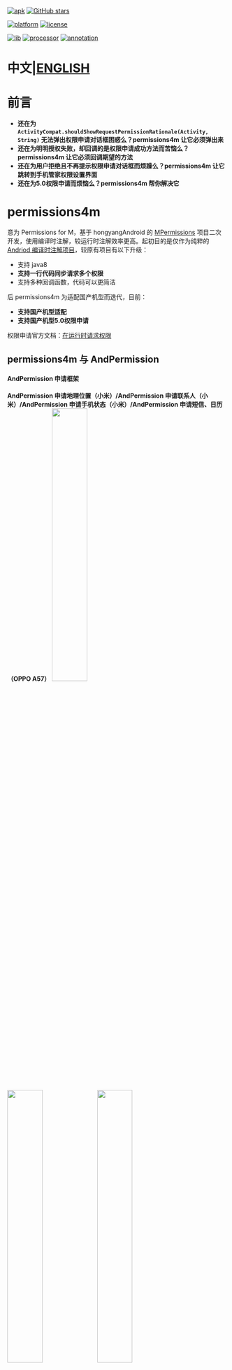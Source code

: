 [![apk](https://img.shields.io/badge/apk-download-orange.svg)](https://github.com/jokermonn/permissions4m/blob/master/app-debug.apk?raw=true)
[![GitHub stars](https://img.shields.io/github/stars/jokermonn/permissions4m.svg?style=social)](https://img.shields.io/github/stars/jokermonn/permissions4m.svg?style=social)

[![platform](https://img.shields.io/badge/platform-android-brightgreen.svg)](https://developer.android.com/index.html)
[![license](https://img.shields.io/badge/license-Apach2.0-green.svg)](https://github.com/jokermonn/permissions4m/blob/master/LICENSE.txt)

[![lib](https://img.shields.io/badge/lib-2.1.0-blue.svg)](https://github.com/jokermonn/permissions4m/releases/tag/2.1.0-lib)
[![processor](https://img.shields.io/badge/processor-2.1.0-blue.svg)](https://github.com/jokermonn/permissions4m/releases/tag/2.1.0-processor)
[![annotation](https://img.shields.io/badge/annotation-1.0.3-blue.svg)](https://jcenter.bintray.com/com/jokermonn/permissions4m-annotation/1.0.3/)

# 中文|[ENGLISH](https://github.com/jokermonn/permissions4m/blob/master/README_EN.md) #

# 前言 #

- **还在为 `ActivityCompat.shouldShowRequestPermissionRationale(Activity, String)` 无法弹出权限申请对话框困惑么？permissions4m 让它必须弹出来**
- **还在为明明授权失败，却回调的是权限申请成功方法而苦恼么？permissions4m 让它必须回调期望的方法**
- **还在为用户拒绝且不再提示权限申请对话框而烦躁么？permissions4m 让它跳转到手机管家权限设置界面**
- **还在为5.0权限申请而烦恼么？permissions4m 帮你解决它**

# permissions4m #
意为 Permissions for M，基于 hongyangAndroid 的 [MPermissions](https://github.com/hongyangAndroid/MPermissions) 项目二次开发，使用编译时注解，较运行时注解效率更高。起初目的是仅作为纯粹的 [Andriod 编译时注解项目](http://blog.csdn.net/ziwang_/article/details/76576495)，较原有项目有以下升级：

- 支持 java8
- **支持一行代码同步请求多个权限**
- 支持多种回调函数，代码可以更简洁

后 permissions4m 为适配国产机型而迭代，目前：

- **支持国产机型适配**
- **支持国产机型5.0权限申请**

权限申请官方文档：[在运行时请求权限](https://developer.android.google.cn/training/permissions/requesting.html)

<h2>permissions4m 与 AndPermission</h2>

<h4>AndPermission 申请框架</h4>

**AndPermission 申请地理位置（小米）/AndPermission 申请联系人（小米）/AndPermission 申请手机状态（小米）/AndPermission 申请短信、日历（OPPO A57）**
<img src="http://img.blog.csdn.net/20170826090347772?watermark/2/text/aHR0cDovL2Jsb2cuY3Nkbi5uZXQveml3YW5nXw==/font/5a6L5L2T/fontsize/400/fill/I0JBQkFCMA==/dissolve/70/gravity/SouthEast" width="40%"/>
<img src="http://img.blog.csdn.net/20170826090413608?watermark/2/text/aHR0cDovL2Jsb2cuY3Nkbi5uZXQveml3YW5nXw==/font/5a6L5L2T/fontsize/400/fill/I0JBQkFCMA==/dissolve/70/gravity/SouthEast" width="40%"/>
<img src="http://img.blog.csdn.net/20170826090441440?watermark/2/text/aHR0cDovL2Jsb2cuY3Nkbi5uZXQveml3YW5nXw==/font/5a6L5L2T/fontsize/400/fill/I0JBQkFCMA==/dissolve/70/gravity/SouthEast" width="40%"/>
<img src="http://img.blog.csdn.net/20170820222553015?watermark/2/text/aHR0cDovL2Jsb2cuY3Nkbi5uZXQveml3YW5nXw==/font/5a6L5L2T/fontsize/400/fill/I0JBQkFCMA==/dissolve/70/gravity/SouthEast" width="40%"/>

<h4>permissions4m</h4>

**permissions4m 申请地理位置（小米）/permissions4m 申请联系人（小米）/permissions4m 申请手机状态（小米）/permissions4m 申请短信、日历（OPPO A57）：**
<img src="http://img.blog.csdn.net/20170826093257873?watermark/2/text/aHR0cDovL2Jsb2cuY3Nkbi5uZXQveml3YW5nXw==/font/5a6L5L2T/fontsize/400/fill/I0JBQkFCMA==/dissolve/70/gravity/SouthEast" width="40%"/>
<img src="http://img.blog.csdn.net/20170826093413798?watermark/2/text/aHR0cDovL2Jsb2cuY3Nkbi5uZXQveml3YW5nXw==/font/5a6L5L2T/fontsize/400/fill/I0JBQkFCMA==/dissolve/70/gravity/SouthEast" width="40%"/>
<img src="http://img.blog.csdn.net/20170826133058525?watermark/2/text/aHR0cDovL2Jsb2cuY3Nkbi5uZXQveml3YW5nXw==/font/5a6L5L2T/fontsize/400/fill/I0JBQkFCMA==/dissolve/70/gravity/SouthEast"width="40%"/>
<img src="http://img.blog.csdn.net/20170820222606746?watermark/2/text/aHR0cDovL2Jsb2cuY3Nkbi5uZXQveml3YW5nXw==/font/5a6L5L2T/fontsize/400/fill/I0JBQkFCMA==/dissolve/70/gravity/SouthEast"width="40%"/>

# 引入依赖 #

## Gradle 依赖 ##

`project` 中的 `build.gradle`：

	buildscript {
      // ...
	}

	allprojects {
      repositories {
        // 请添加如下一行
        maven { url 'https://jitpack.io' }
      }
	}

`app` 中的 `build.gradle`：

	dependencies {
      compile 'com.github.jokermonn:permissions4m:2.1.0-lib'
      annotationProcessor 'com.github.jokermonn:permissions4m:2.1.0-processor'
	}

# 使用文档 #

* 注意事项
	* [**必加的二次权限申请回调**](#must_add)
* [接口回调](#annotation)
	* [单个权限申请](#single)
	* [多个权限同步申请](#mutli)
* [Listener 回调](#listener)
	* [单个权限申请](#sinlge_listener)
	* [多个权限同步申请](#mutli_listener)
* 关于项目
	* [help me](#help)
	* [国产畸形权限适配扩展](#extend)
	* [解决方案](#solu)
	* [项目答疑](#problem)

# 版本迭代 #

- TODO:[help me](#help)

- v2.1.0
	- 支持 listener 自定义 rationale
	- 支持 listener 多权限同步申请
- v2.0.4
	- 支持手动关闭5.0权限申请
	- 修复代理类空指针异常
- v2.0.0
	- 修复 fragment/support fragment 中低于6.0版本注解回调无效
	- 修复 activity 强制申请回调失效
	- 修复 activity 自定义二次回调失效
	- 增强函数回调方式
	- 增强录音权限申请
	- **适配魅族5.0权限申请**
- v1.1.2
	- 增强小米中的 `READ_CONTACTS` 申请([国产畸形权限适配](#extends))
	- 增强小米中的 `PHONE_STATE` 申请
	- 增强小米中的 `READ_SMS` 申请
- v1.0.9
	- 修复内存泄露

- v1.0.6
	- 修复代理类空指针异常

- v1.0.5
	- 低版本默认授权成功
	- 支持兼容 sdk 到`11`

- v1.0.3
	- 修复 `WRITE_CONTACTS` 权限 bug
	- 截止于[第99次 commits](https://github.com/jokermonn/permissions4m/tree/476f9e547799b1e1e42455ce4a7810f1b1c9bee6)

- v1.0.2
	- 适配大量国产机型，包括小米、OPPO、华为等
	- 更改为流式 API
	- 支持 Listener 接口回调
	- 截止于[第81次 commits](https://github.com/jokermonn/permissions4m/tree/937c380f73ac67b028c2e98f296e9a79a982c8e4)

- v1.0.0

	- 截止于[第37次 commits](https://github.com/jokermonn/permissions4m/tree/bda771f9470df7b061c915e3daaea1e787381f71)

# 注意事项 #

<h3 id="must_add">必加的二次权限申请回调</h3>

在 Activity 或 Fragment 中，需要手动添加 `onRequestPermissionsResult(int requestCode, @NonNull String[] permissions, @NonNull int[] grantResults)` 方法以支持权限申请回调，代码如下即可：

	@Override
    public void onRequestPermissionsResult(int requestCode, @NonNull String[] permissions, @NonNull int[]
            grantResults) {
        Permissions4M.onRequestPermissionsResult(MainFragment.this, requestCode, grantResults);
        super.onRequestPermissionsResult(requestCode, permissions, grantResults);
    }

<h1 id="annotation">注解回调</h1>

<h2 id="single">单个权限申请</h2>

	Permissions4M.get(MainActivity.this)
		// 是否强制弹出权限申请对话框，建议设置为 true，默认为 true
                // .requestForce(true)
		// 是否支持 5.0 权限申请，默认为 false
		// .requestUnderM(false)
		// 权限，单权限申请仅只能填入一个
        .requestPermissions(Manifest.permission.RECORD_AUDIO)
		// 权限码
        .requestCodes(AUDIO_CODE)
		// 如果需要使用 @PermissionNonRationale 注解的话，建议添加如下一行
		// 返回的 intent 是跳转至**系统设置页面**
        // .requestPageType(Permissions4M.PageType.MANAGER_PAGE)
		// 返回的 intent 是跳转至**手机管家页面**
		// .requestPageType(Permissions4M.PageType.ANDROID_SETTING_PAGE)
        .request();

将会回调相应的 [`@PermissionsGranted`](#granted)、[`@PermissionsDenied`](#denied)、[`@PermissionsRationale`](#rationale)/[`PermissionsCustomRationale`](#custom_rationale)、[`@PermissionsNonRationale`](#non_rationale) 所修饰的方法

<h2 id="mutli">多个权限同步申请</h2>

- 使用 `@PermissionsRequestSync` 修饰 Activity 或 Fragment

- 传入两组参数
	- value 数组：请求码
	- permission 数组：请求权限
 
- 使用 `Permissions4M.get(MainActivity.this).requestSync();` 进行同步权限申请

例：参考 sample 中 [MainActivity](https://github.com/jokermonn/permissions4m/blob/master/app/src/main/java/com/joker/permissions4m/MainActivity.java) 上的设置 ——

	@PermissionsRequestSync(
		permission = {Manifest.permission.BODY_SENSORS, 
						Manifest.permission.ACCESS_FINE_LOCATION, 
							Manifest.permission.READ_CALENDAR},
        value = {SENSORS_CODE, 
					LOCATION_CODE, 
						CALENDAR_CODE})
	public class MainActivity extends AppCompatActivity

注：**同步申请默认强制申请(`requestForce(true)`)，同步申请不支持 `@PermissionsNonRationale`**

<h3 id="granted">@PermissionsGranted</h3>

授权**成功**时回调，注解中需要传入参数，分为两种情况：

- 单参数：`@PermissionsGranted(LOCATION_CODE)`，被修饰函数可不传入参数，例：
>

	@PermissionsGranted(LOCATION_CODE)
    public void granted() {
		ToastUtil.show("地理位置授权成功");
	}

>传参的话必须是 int 型
>

	@PermissionsGranted(LOCATION_CODE)
    public void granted(int code) {
		ToastUtil.show("地理位置授权成功");
	}

- 多参数：`@PermissionsGranted({LOCATION_CODE, SENSORS_CODE, CALENDAR_CODE})`，被修饰函数需要传入一个 int 参数，例：
>

	@PermissionsGranted({LOCATION_CODE, SENSORS_CODE, CALENDAR_CODE})
    public void granted(int code) {
        switch (code) {
            case LOCATION_CODE:
                ToastUtil.show("地理位置权限授权成功");
                break;
            case SENSORS_CODE:
                ToastUtil.show("传感器权限授权成功");
                break;
            case CALENDAR_CODE:
                ToastUtil.show("读取日历权限授权成功");
                break;
            default:
                break;
        }
    }

<h3 id="denied">@PermissionsDenied</h3>

授权**失败**时回调，注解中需要传入参数，分为两种情况：

- 单参数：`@PermissionsDenied(LOCATION_CODE)`，被修饰函数可不传入参数，例：
>

	@PermissionsDenied(LOCATION_CODE)
    public void denied() {
		ToastUtil.show("地理位置授权失败");
	}

>传参的话必须是 int 型
>

	@PermissionsDenied(LOCATION_CODE)
    public void denied(int code) {
		ToastUtil.show("地理位置授权失败");
	}

- 多参数：`@PermissionsDenied({LOCATION_CODE, SENSORS_CODE, CALENDAR_CODE})`，被修饰函数需要传入一个 int 参数，例：
>

	@PermissionsDenied({LOCATION_CODE, SENSORS_CODE, CALENDAR_CODE})
    public void denied(int code) {
        switch (code) {
            case LOCATION_CODE:
                ToastUtil.show("地理位置权限授权失败");
                break;
            case SENSORS_CODE:
                ToastUtil.show("传感器权限授权失败");
                break;
            case CALENDAR_CODE:
                ToastUtil.show("读取日历权限授权失败");
                break;
            default:
                break;
        }
    }

<h3 id="rationale">@PermissionsRationale</h3>
二次授权时回调，用于解释为何需要此权限，注解中需要传入参数，分为两种情况：

- 单参数：`@PermissionsRationale(LOCATION_CODE)`，被修饰函数可不传入参数，例：
>

	@PermissionsRationale(LOCATION_CODE)
    public void rationale() {
		ToastUtil.show("请开启读取地理位置权限");
	}

>传参的话必须是 int 型
>

	@PermissionsRationale(LOCATION_CODE)
    public void denied(int code) {
		ToastUtil.show("请开启读取地理位置权限");
	}

- 多参数：`@PermissionsRationale({LOCATION_CODE, SENSORS_CODE, CALENDAR_CODE})`，被修饰函数需要传入一个 int 参数，例：
>

	@PermissionsRationale({LOCATION_CODE, SENSORS_CODE, CALENDAR_CODE})
    public void rationale(int code) {
        switch (code) {
            case LOCATION_CODE:
                ToastUtil.show("请开启地理位置权限授权");
                break;
            case SENSORS_CODE:
                ToastUtil.show("请开启传感器权限授权");
                break;
            case CALENDAR_CODE:
                ToastUtil.show("请开启读取日历权限授权");
                break;
            default:
                break;
        }

**注：系统弹出权限申请 dialog 与 toast 提示是异步操作，所以如果希望自行弹出一个 dialog 后（或其他同步需求）再弹出系统对话框，那么请使用 [@PermissionsCustomRationale](#custom_rationale)**

<h3 id="custom_rationale">@PermissionsCustomRationale</h3>

二次授权时回调，用于解释为何需要此权限，注解中需要传入参数，分为两种情况：

- 单参数：`@PermissionsCustomRationale(LOCATION_CODE)`，被修饰函数可不传入参数，例：
>

	@PermissionsCustomRationale(LOCATION_CODE)
    public void cusRationale() {
		new AlertDialog.Builder(this)
                        .setMessage("读取地理位置权限申请：\n我们需要您开启读取地理位置权限(in activity with annotation)")
                        .setPositiveButton("确定", new DialogInterface.OnClickListener() {
                            @Override
                            public void onClick(DialogInterface dialog, int which) {
                                Permissions4M.get(MainActivity.this)
										// 注意添加 .requestOnRationale()
                                        .requestOnRationale()
                                        .requestPermissions(Manifest.permission.READ_SMS)
                                        .requestCodes(SMS_CODE)
                                        .request();
                            }
                        })
                        .show();
	}

>传参的话必须是 int 型
>

	@PermissionsCustomRationale(LOCATION_CODE)
    public void cusRationale(int code) {
		new AlertDialog.Builder(this)
                        .setMessage("读取地理位置权限申请：\n我们需要您开启读取地理位置权限(in activity with annotation)")
                        .setPositiveButton("确定", new DialogInterface.OnClickListener() {
                            @Override
                            public void onClick(DialogInterface dialog, int which) {
                                Permissions4M.get(MainActivity.this)
										// 注意添加 .requestOnRationale()
                                        .requestOnRationale()
                                        .requestPermissions(Manifest.permission.READ_SMS)
                                        .requestCodes(SMS_CODE)
                                        .request();
                            }
                        })
                        .show();
	}

- 多参数：`@PermissionsCustomRationale({LOCATION_CODE, SENSORS_CODE, CALENDAR_CODE})`，被修饰函数需要传入一个 int 参数，例：
>

	@PermissionsCustomRationale({SMS_CODE, AUDIO_CODE})
    public void cusRationale(int code) {
        switch (code) {
            case SMS_CODE:
                new AlertDialog.Builder(this)
                        .setMessage("短信权限申请：\n我们需要您开启短信权限(in activity with annotation)")
                        .setPositiveButton("确定", new DialogInterface.OnClickListener() {
                            @Override
                            public void onClick(DialogInterface dialog, int which) {
                                Permissions4M.get(MainActivity.this)
										// 注意添加 .requestOnRationale()
                                        .requestOnRationale()
                                        .requestPermissions(Manifest.permission.READ_SMS)
                                        .requestCodes(SMS_CODE)
                                        .request();
                            }
                        })
                        .show();
                break;
            case AUDIO_CODE:
                new AlertDialog.Builder(this)
                        .setMessage("录音权限申请：\n我们需要您开启录音权限(in activity with annotation)")
                        .setPositiveButton("确定", new DialogInterface.OnClickListener() {
                            @Override
                            public void onClick(DialogInterface dialog, int which) {
                                Permissions4M.get(MainActivity.this)
										// 注意添加 .requestOnRationale()
                                        .requestOnRationale()
                                        .requestPermissions(Manifest.permission.RECORD_AUDIO)
                                        .requestCodes(AUDIO_CODE)
                                        .request();
                            }
                        })
                        .show();
                break;
            default:
                break;
        }

注：**除上述以外的 dialog，开发者可以自定义其他展示效果，调用权限申请时请使用如下代码，否则会陷入无限调用自定义 Rationale 循环中**： 

	Permissions4M.get(MainActivity.this)
			// 务必添加下列一行
          .requestOnRationale()
          .requestPermissions(Manifest.permission.RECORD_AUDIO)
          .requestCodes(AUDIO_CODE)
          .request();

<h3 id="non_rationale">@PermissionsNonRationale</h3>

用户太傻逼，**拒绝权限**且**不再提示**（[国产畸形权限适配扩展](#extend)）情况下调用，此时意味着无论是 [@PermissionsCustomRationale](#custom_rationale) 或者 [@PermissionsRationale](#rationale) 都不会被调用，无法给予用户提示。permission 将会返回一个跳转至 **手机管家界面**或者**应用设置界面**的 intent，具体的设置方法请参考 [注解回调](#annotationm) 中 `.requestPageType(int)` 设置方法。。此时该注解修饰的函数被调用，注解中需要传入参数，分为两种情况：

- 单参数：`@PermissionsNonRationale(LOCATION_CODE)`，被修饰函数可只传入 Intent 参数，例：
>

	@PermissionsNonRationale({LOCATION_CODE})
	public void nonRationale(Intent intent) {
		startActivity(intent);
	}

> 也可传入 int 参数和 Intent 参数，例：
>

	@PermissionsNonRationale({LOCATION_CODE})
	public void nonRationale(int code, Intent intent) {
		startActivity(intent);
	}

- 多参数：`@PermissionsNonRationale(AUDIO_CODE, CALL_LOG_CODE)`，被修饰函数需传入 int 参数和 Intent 参数，例：
>

	@PermissionsNonRationale({AUDIO_CODE, CALL_LOG_CODE})
    public void nonRationale(int code, final Intent intent) {
        switch (code) {
            case AUDIO_CODE:
                new AlertDialog.Builder(MainActivity.this)
                        .setMessage("读取录音权限申请：\n我们需要您开启读取录音权限")
                        .setPositiveButton("确定", new DialogInterface.OnClickListener() {
                            @Override
                            public void onClick(DialogInterface dialog, int which) {
                                startActivity(intent);
                            }
                        })
                        .setNegativeButton("取消", new DialogInterface.OnClickListener() {
                            @Override
                            public void onClick(DialogInterface dialog, int which) {
                                dialog.cancel();
                            }
                        })
                        .show();
                break;
            case CALL_LOG_CODE:
                new AlertDialog.Builder(MainActivity.this)
                        .setMessage("读取通话记录权限申请：\n我们需要您开启读取通话记录权限")
                        .setPositiveButton("确定", new DialogInterface.OnClickListener() {
                            @Override
                            public void onClick(DialogInterface dialog, int which) {
                                startActivity(intent);
                            }
                        })
                        .setNegativeButton("取消", new DialogInterface.OnClickListener() {
                            @Override
                            public void onClick(DialogInterface dialog, int which) {
                                dialog.cancel();
                            }
                        })
                        .show();
                break;
            default:
                break;
        }
    }

注：**请勿对同步请求的权限使用该注解，理由见[项目答疑](#problem)第1条**

<h1 id="listener">Listener 回调</h1>

<h2 id="sinlge_listener">单个权限申请</h2>

	Permissions4M.get(MainActivity.this)
		// 是否强制弹出权限申请对话框，建议为 true，默认为 true
    	// .requestForce(true)
		// 是否支持 5.0 权限申请，默认为 false
		// .requestUnderM(false)
		// 权限
    	.requestPermissions(Manifest.permission.READ_CONTACTS)
		// 权限码
    	.requestCodes(READ_CONTACTS_CODE)
		// 权限请求结果
    	.requestListener(new Wrapper.PermissionRequestListener() {
       		@Override
        	public void permissionGranted(int code) {
            	ToastUtil.show("读取通讯录权限成功 in activity with listener");
        	}

        	@Override
        	public void permissionDenied(int code) {
            	ToastUtil.show("读取通讯录权失败 in activity with listener");
        	}

        	@Override
        	public void permissionRationale(int code) {
            	ToastUtil.show("请打开读取通讯录权限 in activity with listener");
        	}
    	})
		// 二次请求时回调
		.requestCustomRationaleListener(new Wrapper.PermissionCustomRationaleListener() {
                @Override
                public void permissionCustomRationale(int code) {
                    new AlertDialog.Builder(getActivity())
                       .setMessage("通讯录权限申请：\n我们需要您开启通讯录权限(in fragment with annotation)")
                       .setPositiveButton("确定", new DialogInterface.OnClickListener() {
                           @Override
                           public void onClick(DialogInterface dialog, int which) {
                               Permissions4M.get(NormalFragment.this)
                                          .requestOnRationale()
                                          .requestPermissions(Manifest.permission.READ_PHONE_STATE)
                                          .requestCodes(PHONE_STATE_CODE)
                                          .request();
                            }
                        })
                        .show();
                 }
        })
		// 权限完全被禁时回调函数中返回 intent 类型（手机管家界面）
    	.requestPageType(Permissions4M.PageType.MANAGER_PAGE)
		// 权限完全被禁时回调函数中返回 intent 类型（系统设置界面）
		//.requestPageType(Permissions4M.PageType.ANDROID_SETTING_PAGE)
		// 权限完全被禁时回调，接口函数中的参数 Intent 是由上一行决定的
    	.requestPage(new Wrapper.PermissionPageListener() {
	        	@Override
	        	public void pageIntent(final Intent intent) {
	        	    new AlertDialog.Builder(MainActivity.this)
	        	    .setMessage("读取通讯录权限申请：\n我们需要您开启读取通讯录权限(in activity with listener)")
	        	    .setPositiveButton("确定", new DialogInterface.OnClickListener() {
	        	        @Override
	        	        public void onClick(DialogInterface dialog, int which) {
	        	            startActivity(intent);
	        	        }
	        	    })
	        	    .setNegativeButton("取消", new DialogInterface.OnClickListener() {
	        	        @Override
	        	        public void onClick(DialogInterface dialog, int which) {
	        	            dialog.cancel();
	        	        }
	        	    })
	        	    .show();
	        	}
	    	})
    	.request();

<h2 id="mutli_listener">多个权限同步申请</h2>

	Permissions4M.get(NormalFragment.this)
            .requestPermissions(Manifest.permission.BODY_SENSORS, Manifest.permission.ACCESS_FINE_LOCATION, Manifest.permission.READ_CALENDAR)
            .requestCodes(SENSORS_CODE, LOCATION_CODE, CALENDAR_CODE)
            .requestListener(new Wrapper.PermissionRequestListener() {
                @Override
                public void permissionGranted(int code) {
                    switch (code) {
                        case LOCATION_CODE:
                            ToastUtil.show("地理位置权限授权成功 in fragment with annotation");
                            break;
                        case SENSORS_CODE:
                            ToastUtil.show("传感器权限授权成功 in fragment with annotation");
                            break;
                        case CALENDAR_CODE:
                            ToastUtil.show("读取日历权限授权成功 in fragment with annotation");
                            break;
                        default:
                            break;
                    }
                }

                @Override
                public void permissionDenied(int code) {
                    switch (code) {
                        case LOCATION_CODE:
                            ToastUtil.show("地理位置权限授权失败 in fragment with annotation");
                            break;
                        case SENSORS_CODE:
                            ToastUtil.show("传感器权限授权失败 in fragment with annotation");
                            break;
                        case CALENDAR_CODE:
                            ToastUtil.show("读取日历权限授权失败 in fragment with annotation");
                            break;
                        default:
                            break;
                    }
                }

                @Override
                public void permissionRationale(int code) {
                    switch (code) {
                        case LOCATION_CODE:
                            ToastUtil.show("请开启地理位置权限 in fragment with annotation");
                            break;
                        case SENSORS_CODE:
                            ToastUtil.show("请开启传感器权限 in fragment with annotation");
                            break;
                        case CALENDAR_CODE:
                            ToastUtil.show("请开启读取日历权限 in fragment with annotation");
                            break;
                        default:
                            break;
                    }
                }
            })
            .requestCustomRationaleListener(new Wrapper.PermissionCustomRationaleListener() {
                @Override
                public void permissionCustomRationale(int code) {
                    switch (code) {
                        case LOCATION_CODE:
                            ToastUtil.show("请开启地理位置权限 in fragment with annotation");
                            Log.e("TAG", "permissionRationale: 请开启地理位置权限 ");

                            new AlertDialog.Builder(getActivity())
                                    .setMessage("地理位置权限权限申请：\n我们需要您开启地理位置权限(in fragment with " +
                                            "annotation)")
                                    .setPositiveButton("确定", new DialogInterface
                                            .OnClickListener() {
                                        @Override
                                        public void onClick(DialogInterface dialog, int which) {
                                            Permissions4M.get(NormalFragment.this)
                                                    .requestOnRationale()
                                                    .requestPermissions(Manifest.permission
                                                            .ACCESS_FINE_LOCATION)
                                                    .requestCodes(LOCATION_CODE)
                                                    .request();
                                        }
                                    })
                                    .show();
                            break;
                        case SENSORS_CODE:
                            ToastUtil.show("请开启传感器权限 in fragment with annotation");
                            Log.e("TAG", "permissionRationale: 请开启传感器权限 ");

                            new AlertDialog.Builder(getActivity())
                                    .setMessage("传感器权限申请：\n我们需要您开启传感器权限(in fragment with " +
                                            "annotation)")
                                    .setPositiveButton("确定", new DialogInterface
                                            .OnClickListener() {
                                        @Override
                                        public void onClick(DialogInterface dialog, int which) {
                                            Permissions4M.get(NormalFragment.this)
                                                    .requestOnRationale()
                                                    .requestPermissions(Manifest.permission
                                                            .BODY_SENSORS)
                                                    .requestCodes(SENSORS_CODE)
                                                    .request();
                                        }
                                    })
                                    .show();
                            break;
                        case CALENDAR_CODE:
                            ToastUtil.show("请开启读取日历权限 in fragment with annotation");
                            Log.e("TAG", "permissionRationale: 请开启读取日历权限 ");

                            new AlertDialog.Builder(getActivity())
                                    .setMessage("日历权限申请：\n我们需要您开启日历权限(in fragment with " +
                                            "annotation)")
                                    .setPositiveButton("确定", new DialogInterface
                                            .OnClickListener() {
                                        @Override
                                        public void onClick(DialogInterface dialog, int which) {
                                            Permissions4M.get(NormalFragment.this)
                                                    .requestOnRationale()
                                                    .requestPermissions(Manifest.permission
                                                            .READ_CALENDAR)
                                                    .requestCodes(CALENDAR_CODE)
                                                    .request();
                                        }
                                    })
                                    .show();
                            break;
                        default:
                            break;
                    }

                }
            })
            .request();

注：**同步申请不支持 `PermissionPageListener` 回调，理由见[项目答疑](#problem)第1条**
<h2 id="help">help me</h2>

**1.** 作者司里没有几部测试机，所以写到这一步之后就需要各位开发者共同努力，如果你在开发过程中使用了 vivo、魅族等权限适配也很畸形的手机，请联系作者或提交 issue 或 pull request。需要提交的资料包含：

- 机型、Android 版本
- 手机管家设置界面的包名（可使用 [AndroidTracker](https://github.com/fashare2015/ActivityTracker)）
- 权限申请的流程（`ContextCompat.checkSelfPermission(Context, String)` 返回结果是正常结果吗？                                `ActivityCompat.requestPermissions(Activity, String[], int)` 能否正常弹出权限申请对话框？ `Fragment.requestPermissions(String[], int)` 能否正常弹出权限申请对话框？`ActivityCompat.shouldShowRequestPermissionRationale(Activity, String)` 是否是正常结果，还是说跟小米一样，永远只会 false？

**2.** 目前针对主流权限的强制对话框弹出已经基本完成，但苦于作者功力有限，所以对于涉及到使用以下权限的代码暂时并未完善，如果各位开发者知道能够触发以下权限的代码，可以及时联系作者完善项目：

- Manifest.permission.GET_ACCOUNTS
- Manifest.permission.USE_SIP
- Manifest.permission.ADD_VOICEMAIL
- Manifest.permission.WRITE_CALENDAR
- Manifest.permission.CAMERA
- Manifest.permission.SEND_SMS
- Manifest.permission.RECEIVE_WAP_PUSH
- Manifest.permission.RECEIVE_MMS
- Manifest.permission.RECEIVE_SMS

<h2 id="extend">国产畸形权限适配扩展</h2>

**总结：**

- 小米
>
目前小米通讯录授权在授权失败时的原因有两种，可能是**用户手机中不存在联系人**，可能是用户拒绝授权，所以建议针对小米机型应给予相应的提示，原因参考下方[解决方案](#solu)

- OPPO
>
部分机型针对 `ContextCompat.checkSelfPermission(Context, String)` 判断是根据是否 `AndroidManifest.xml` 中声明了该权限来决定返回值，如果 `AndroidManifest.xml` 中声明了该权限，那么就将直接返回已授予权限（但实际上权限可能授予也可能未授予，国产小米和魅族等手机在低于6.0版本以下也是这样设计的），且不一定弹出权限申请对话框。

- 华为
>
部分权限的 `ActivityCompat.shouldShowRequestPermissionRationale(Activity, String)` 返回 false，故权限被拒后将会调用 `@PermissionsNonRationale` 所修饰的函数

- 魅族5.0+
>
目前手头上就几部5.0+版本的魅族测试机，遂测之。笔者国产中知道5.0+有权限管理的只有小米和魅族，5.0+权限申请原理可参考下方[解决方案](#solu)

<h2 id="solu">解决方案</h2>

- 国产机型的权限申请特点：

>**6.0**：国产大部分机型手机的申请权限实际上应该细致地分为**申请权限**和**应用权限** 。它们的 `ContextCompat.checkSelfPermission(Context, String)` 判断是根据是否 `AndroidManifest.xml` 中声明了该权限来决定返回值，在 `AndroidManifest.xml` 中声明了权限就返回 true，当然也会有一些会返回 false，这个是**申请权限**的过程。而真正对话框的弹出是在开发者**应用权限**的过程中，什么叫做应用权限？就是调用了会触发权限的代码，这个时候就会激活对话框，但是如果仅到这里那就 **too young too simple** 了，当傻逼用户点击拒绝授权时，还是可能会回调授权成功的方法。另外，国产机大部分权限是有三个状态——询问、允许、拒绝——大部分权限都是询问状态，但是有些权限默认是允许状态，有些是拒绝状态，这就导致了调用 `ContextCompat.checkSelfPermission(Context, String)` 方法时会更畸形，例如小米手机的获取 `READ_PHONE_STATE` 状态，默认是授予状态，但是如果傻逼用户手动设置为拒绝之后，就很麻烦了

>**5.0**：此时 google 还未着手处理动态权限申请这么个东西，但是我们牛(sha)逼(bi)的小米、魅族等厂商就开始提前设置了强大的权限管理，所以 6.0 权限申请代码在 5.0 上压根不管用，但是说来也简单，5.0 的权限申请对话框激活就是靠触发危险权限代码，然后根据返回值来判断权限是否获取到了（不同手机的返回值判断方式不同，此处需要一一定制）

- permissions4m 解决方案：

>在 **6.0** 上，permissions4m 首先调用原生**申请权限**，如果回调的结果是权限成功的话，那么为了确保真的获得到了这个权限，permissions4m 增加了一层**应用权限**的过程来确保是否真的授权，而在这个过程中权限申请对话框也是会被弹出的

>在 **5.0** 上，permissions4m 直接通过触发危险代码来激活权限申请对话框，然后根据返回值来判断是否授权成功

>当然，当傻逼用户完全拒绝权限时，permissions4m 将会回调响应函数返回一个可以跳转至**手机管家**或**系统设置**的 intent，方便傻逼用户打开权限。另外，由于作者个人能力有限，目前仅通过了小米、OPPO、魅族、华为等机型测试，不过这里面的机型已经可以代表许多国产机型的通病了。另外一点就是还有部分涉及到危险权限的代码并未补全，请参考 [help me](#help) 第二条

<h2 id="problem">项目答疑</h2>

**1.** 同步申请不支持 `@PermissionsNonRationale` / `PermissionPageListener` 回调（假设同步申请的权限为 A -> B -> C，那么当 B 被拒时，应该是弹出跳转权限的对话框还是申请权限 C 的对话框？）

**2.** 为什么不支持权限组申请？国产手机有部分畸形适配，虽然可以以一组权限的格式进行申请授权，但是却可以分别关闭同组权限内单个权限，如果要针对被拒绝的权限做回调，那么代码会显得很冗余。

## License ##

	Copyright 2016 joker
	
	Licensed under the Apache License, Version 2.0 (the "License");
	you may not use this file except in compliance with the License.
	You may obtain a copy of the License at
	
	    http://www.apache.org/licenses/LICENSE-2.0
	
	Unless required by applicable law or agreed to in writing, software
	distributed under the License is distributed on an "AS IS" BASIS,
	WITHOUT WARRANTIES OR CONDITIONS OF ANY KIND, either express or implied.
	See the License for the specific language governing permissions and
	limitations under the License.
